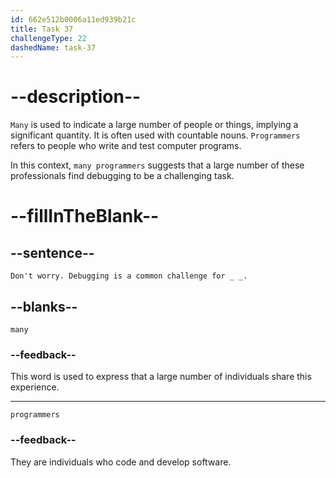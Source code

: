```yaml
---
id: 662e512b0006a11ed939b21c
title: Task 37
challengeType: 22
dashedName: task-37
---
```


<!--
AUDIO REFERENCE: 
Tom: Don't worry. Debugging is a common challenge for many programmers.
-->

# --description--

`Many` is used to indicate a large number of people or things, implying a significant quantity. It is often used with countable nouns. `Programmers` refers to people who write and test computer programs.

In this context, `many programmers` suggests that a large number of these professionals find debugging to be a challenging task.

# --fillInTheBlank--

## --sentence--

`Don't worry. Debugging is a common challenge for _ _.`

## --blanks--

`many`

### --feedback--

This word is used to express that a large number of individuals share this experience.

---

`programmers`

### --feedback--

They are individuals who code and develop software.

